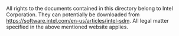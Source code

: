 All rights to the documents contained in this directory belong to Intel
Corporation. They can potentially be downloaded from
https://software.intel.com/en-us/articles/intel-sdm. All legal matter specified
in the above mentioned website applies.
